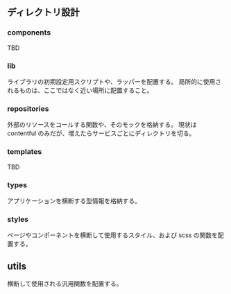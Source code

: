 ## ディレクトリ設計

### components

TBD

### lib

ライブラリの初期設定用スクリプトや、ラッパーを配置する。
局所的に使用されるものは、ここではなく近い場所に配置すること。

### repositories

外部のリソースをコールする関数や、そのモックを格納する。
現状は contentful のみだが、増えたらサービスごとにディレクトリを切る。

### templates

TBD

### types

アプリケーションを横断する型情報を格納する。

### styles

ページやコンポーネントを横断して使用するスタイル、および scss の関数を配置する。

## utils

横断して使用される汎用関数を配置する。
